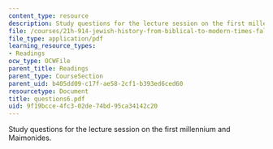 ```yaml
---
content_type: resource
description: Study questions for the lecture session on the first millennium and Maimonides.
file: /courses/21h-914-jewish-history-from-biblical-to-modern-times-fall-2007/9f19bcce4fc302de74bd95ca34142c20_questions6.pdf
file_type: application/pdf
learning_resource_types:
- Readings
ocw_type: OCWFile
parent_title: Readings
parent_type: CourseSection
parent_uid: b405dd09-c17f-ae58-2cf1-b393ed6ced60
resourcetype: Document
title: questions6.pdf
uid: 9f19bcce-4fc3-02de-74bd-95ca34142c20
---
```

Study questions for the lecture session on the first millennium and Maimonides.


